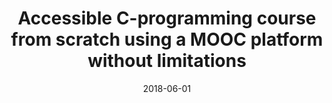 ---
title: "Accessible C-programming course from scratch using a MOOC platform without limitations"
collection: publications
permalink: /publication/2018-06-01-Accessible-C-programming-course-from-scratch-using-a-MOOC-platform-without-limitations
type: "conference"
date: 2018-06-01
venue: '<em>4th International Conference on Higher Education Advances (HEAD)</em>'
paperurl: 'http://dx.doi.org/10.4995/HEAd18.2018.8176'
citation: ' A. Castelló,  <strong>S. Iserte</strong>, and  A. Belloch, &quot;Accessible C-programming course from scratch using a MOOC platform without limitations.&quot; <em>4th International Conference on Higher Education Advances (HEAD)</em>, Jun. 2018.'
---